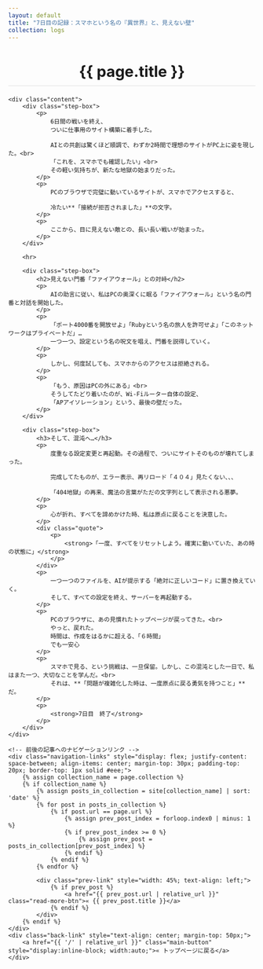 ```yaml
---
layout: default
title: "7日目の記録：スマホという名の『異世界』と、見えない壁"
collection: logs
---
```


<div class="container blog-post" style="max-width: 850px;">
    <header style="text-align:center; margin-bottom: 20px;">
        <h1 style="font-size: 2.2em; border-bottom: 2px solid #eee; padding-bottom:10px; margin-bottom: 5px;">{{ page.title }}</h1>
    </header>

    <div class="content">
        <div class="step-box">
            <p>
                6日間の戦いを終え、
                ついに仕事用のサイト構築に着手した。
                
                AIとの共創は驚くほど順調で、わずか2時間で理想のサイトがPC上に姿を現した。<br>
                「これを、スマホでも確認したい」<br>
                その軽い気持ちが、新たな地獄の始まりだった。
            </p>
            <p>
                PCのブラウザで完璧に動いているサイトが、スマホでアクセスすると、
                
                冷たい**「接続が拒否されました」**の文字。
            </p>
            <p>
                ここから、目に見えない敵との、長い長い戦いが始まった。
            </p>
        </div>

        <hr>

        <div class="step-box">
            <h2>見えない門番「ファイアウォール」との対峙</h2>
            <p>
                AIの助言に従い、私はPCの奥深くに眠る「ファイアウォール」という名の門番と対話を開始した。
            </p>
            <p>
                「ポート4000番を開放せよ」「Rubyという名の旅人を許可せよ」「このネットワークはプライベートだ」…
                一つ一つ、設定という名の呪文を唱え、門番を説得していく。
            </p>
            <p>
                しかし、何度試しても、スマホからのアクセスは拒絶される。
            </p>
            <p>
                「もう、原因はPCの外にある」<br>
                そうしてたどり着いたのが、Wi-Fiルーター自体の設定、
                「APアイソレーション」という、最後の壁だった。
            </p>
        </div>

        <div class="step-box">
            <h3>そして、混沌へ…</h3>
            <p>
                度重なる設定変更と再起動。その過程で、ついにサイトそのものが壊れてしまった。

                完成してたものが、エラー表示、再リロード「４０４」見たくない、、、

                「404地獄」の再来、魔法の言葉がただの文字列として表示される悪夢。
            </p>
            <p>
                心が折れ、すべてを諦めかけた時、私は原点に戻ることを決意した。
            </p>
            <div class="quote">
                <p>
                    <strong>「一度、すべてをリセットしよう。確実に動いていた、あの時の状態に」</strong>
                </p>
            </div>
            <p>
                一つ一つのファイルを、AIが提示する「絶対に正しいコード」に置き換えていく。
                そして、すべての設定を終え、サーバーを再起動する。
            </p>
            <p>
                PCのブラウザに、あの見慣れたトップページが戻ってきた。<br>
                やっと、戻れた。
                時間は、作成をはるかに超える、「６時間」
                でも一安心
            </p>
            <p>
                スマホで見る、という挑戦は、一旦保留。しかし、この混沌とした一日で、私はまた一つ、大切なことを学んだ。<br>
                それは、**「問題が複雑化した時は、一度原点に戻る勇気を持つこと」**だ。
            </p>
            <p>
                <strong>7日目　終了</strong>
            </p>
        </div>
    </div>
    
    <!-- 前後の記事へのナビゲーションリンク -->
    <div class="navigation-links" style="display: flex; justify-content: space-between; align-items: center; margin-top: 30px; padding-top: 20px; border-top: 1px solid #eee;">
        {% assign collection_name = page.collection %}
        {% if collection_name %}
            {% assign posts_in_collection = site[collection_name] | sort: 'date' %}
            {% for post in posts_in_collection %}
                {% if post.url == page.url %}
                    {% assign prev_post_index = forloop.index0 | minus: 1 %}
                    {% if prev_post_index >= 0 %}
                        {% assign prev_post = posts_in_collection[prev_post_index] %}
                    {% endif %}
                {% endif %}
            {% endfor %}
            
            <div class="prev-link" style="width: 45%; text-align: left;">
                {% if prev_post %}
                    <a href="{{ prev_post.url | relative_url }}" class="read-more-btn">« {{ prev_post.title }}</a>
                {% endif %}
            </div>
        {% endif %}
    </div>
    <div class="back-link" style="text-align: center; margin-top: 50px;">
        <a href="{{ '/' | relative_url }}" class="main-button" style="display:inline-block; width:auto;">« トップページに戻る</a>
    </div>
</div>